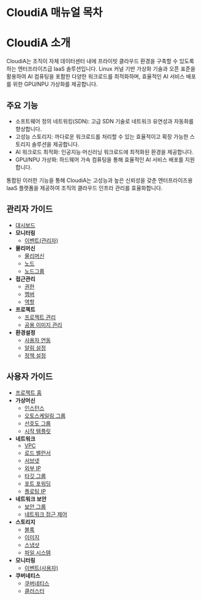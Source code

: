 # CloudiA 매뉴얼 목차

# CloudiA 소개

CloudiA는 조직이 자체 데이터센터 내에 프라이빗 클라우드 환경을 구축할 수 있도록 하는 엔터프라이즈급 IaaS 솔루션입니다. Linux 커널 기반 가상화 기술과 오픈 표준을 활용하여 AI 컴퓨팅을 포함한 다양한 워크로드를 최적화하며, 효율적인 AI 서비스 배포를 위한 GPU/NPU 가상화를 제공합니다.

## 주요 기능
- 소프트웨어 정의 네트워킹(SDN): 고급 SDN 기술로 네트워크 유연성과 자동화를 향상합니다.
- 고성능 스토리지: 까다로운 워크로드를 처리할 수 있는 효율적이고 확장 가능한 스토리지 솔루션을 제공합니다.
- AI 워크로드 최적화: 인공지능·머신러닝 워크로드에 최적화된 환경을 제공합니다.
- GPU/NPU 가상화: 하드웨어 가속 컴퓨팅을 통해 효율적인 AI 서비스 배포를 지원합니다.

통합된 이러한 기능을 통해 CloudiA는 고성능과 높은 신뢰성을 갖춘 엔터프라이즈용 IaaS 플랫폼을 제공하여 조직의 클라우드 인프라 관리를 효율화합니다.

## 관리자 가이드
- [대시보드](docs/관리자/대시보드/대시보드.md)
- **모니터링**
  - [이벤트(관리자)](docs/관리자/모니터링%28관리자%29/이벤트%28관리자%29/이벤트%28관리자%29.md)
- **물리머신**
  - [물리머신](docs/관리자/물리머신/물리머신.md)
  - [노드](docs/관리자/물리머신/노드/노드.md)
  - [노드그룹](docs/관리자/물리머신/노드그룹/노드그룹.md)
- **접근관리**
  - [권한](docs/관리자/접근관리/권한/권한.md)
  - [멤버](docs/관리자/접근관리/멤버/멤버.md)
  - [역할](docs/관리자/접근관리/역할/역할.md)
- **프로젝트**
  - [프로젝트 관리](docs/관리자/프로젝트/프로젝트관리/프로젝트관리.md)
  - [공용 이미지 관리](docs/관리자/프로젝트/공용이미지관리/공용이미지관리.md)
- **환경설정**
  - [사용자 연동](docs/관리자/환경설정/사용자연동/사용자연동.md)
  - [알림 설정](docs/관리자/환경설정/알림설정/알림설정.md)
  - [정책 설정](docs/관리자/환경설정/정책설정/정책설정.md)

## 사용자 가이드
- [프로젝트 홈](docs/사용자/프로젝트홈/프로젝트홈.md)
- **가상머신**
  - [인스턴스](docs/사용자/가상머신/인스턴스/인스턴스.md)
  - [오토스케일링 그룹](docs/사용자/가상머신/오토스케일링그룹/오토스케일링그룹.md)
  - [선호도 그룹](docs/사용자/가상머신/선호도그룹/선호도그룹.md)
  - [시작 템플릿](docs/사용자/가상머신/시작템플릿/시작템플릿.md)
- **네트워크**
  - [VPC](docs/사용자/네트워크/VPC/VPC.md)
  - [로드 밸런서](docs/사용자/네트워크/로드밸런서/로드밸런서.md)
  - [서브넷](docs/사용자/네트워크/서브넷/서브넷.md)
  - [외부 IP](docs/사용자/네트워크/외부IP/외부IP.md)
  - [타깃 그룹](docs/사용자/네트워크/타겟그룹/타깃그룹.md)
  - [포트 포워딩](docs/사용자/네트워크/포트포워딩/포트포워딩.md)
  - [플로팅 IP](docs/사용자/네트워크/플로팅IP/플로팅IP.md)
- **네트워크 보안**
  - [보안 그룹](docs/사용자/네트워크보안/보안그룹/보안그룹.md)
  - [네트워크 접근 제어](docs/사용자/네트워크보안/네트워크접근제어/네트워크접근제어.md)
- **스토리지**
  - [블록](docs/사용자/스토리지/블록/블록.md)
  - [이미지](docs/사용자/스토리지/이미지/이미지.md)
  - [스냅샷](docs/사용자/스토리지/스냅샷/스냅샷.md)
  - [파일 시스템](docs/사용자/스토리지/파일시스템/파일시스템.md)
- **모니터링**
  - [이벤트(사용자)](docs/사용자/모니터링%28사용자%29/이벤트%28사용자%29/이벤트%28사용자%29.md)
- **쿠버네티스**
  - [쿠버네티스](docs/사용자/쿠버네티스/쿠버네티스.md)
  - [클러스터](docs/사용자/쿠버네티스/클러스터/클러스터.md)
